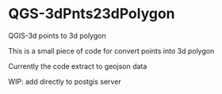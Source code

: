 # QGS-3dPnts23dPolygon
QGIS-3d points to 3d polygon

This is a small piece of code for convert points into 3d polygon

Currently the code extract to geojson data

WIP: add directly to postgis server
